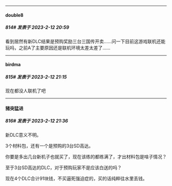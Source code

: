 
*****

####  double8  
##### 814#       发表于 2023-2-12 20:59

看到居然有新DLC结果是预购奖励三台三国传开卖……问一下目前这游戏联机还能玩吗，之前A了主要原因还是联机环境太差太差了……


*****

####  birdma  
##### 815#       发表于 2023-2-12 21:15

现在都没人联机了吧


*****

####  猪突猛进  
##### 816#       发表于 2023-2-12 21:36

新DLC意义不明。

3个材料包，还有一个是预购的3台SD高达。

你要是多出几台新机子也就买了，现在该练的都练满了，才出材料包是啥子情况？

至于3台SD高达的DLC，对于预购玩家不是应该白送的吗？

现在4个DLC合计91块钱，不买逼死强迫症的，买的话纯粹往水里丢钱。

